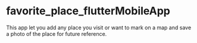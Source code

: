 # favorite_place_flutterMobileApp
This app let you add any place you visit or want to mark on a map and save a photo of the place for future reference. 
